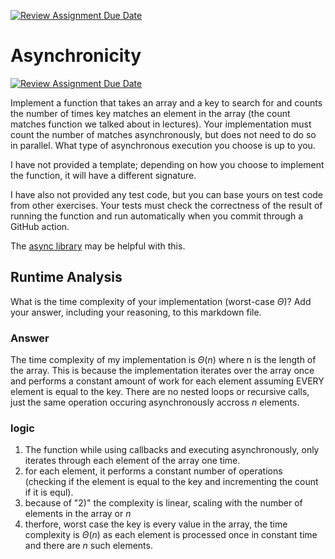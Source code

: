 [![Review Assignment Due Date](https://classroom.github.com/assets/deadline-readme-button-24ddc0f5d75046c5622901739e7c5dd533143b0c8e959d652212380cedb1ea36.svg)](https://classroom.github.com/a/26dp6wek)
# Asynchronicity

[![Review Assignment Due Date](https://classroom.github.com/assets/deadline-readme-button-24ddc0f5d75046c5622901739e7c5dd533143b0c8e959d652212380cedb1ea36.svg)](https://classroom.github.com/a/26dp6wek)

Implement a function that takes an array and a key to search for and counts the
number of times key matches an element in the array (the count matches function
we talked about in lectures). Your implementation must count the number of
matches asynchronously, but does not need to do so in parallel. What type of
asynchronous execution you choose is up to you.

I have not provided a template; depending on how you choose to implement the
function, it will have a different signature.

I have also not provided any test code, but you can base yours on test code from
other exercises. Your tests must check the correctness of the result of running
the function and run automatically when you commit through a GitHub action.

The [async library](https://caolan.github.io/async/v3/) may be helpful with
this.

## Runtime Analysis

What is the time complexity of your implementation (worst-case $\Theta$)? Add
your answer, including your reasoning, to this markdown file.

### Answer

The time complexity of my implementation is $\Theta(n)$ where n is the length of the array. This is because the implementation iterates over the array once and performs a constant amount of work for each element assuming EVERY element is equal to the key. There are no nested loops or recursive calls, just the same operation occuring asynchronously accross $n$ elements.

### logic

1) The function while using callbacks and executing asynchronously, only iterates through each element of the array one time.
2) for each element, it performs a constant number of operations (checking if the element is equal to the key and incrementing the count if it is equl).
3) because of "2)" the complexity is linear, scaling with the number of elements in the array or $n$
4) therfore, worst case the key is every value in the array, the time complexity is $\Theta(n)$ as each element is processed once in constant time and there are $n$ such elements.
